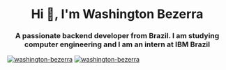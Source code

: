 <h1 align="center">Hi 👋, I'm Washington Bezerra</h1>
<h3 align="center">A passionate backend developer from Brazil. I am studying computer engineering and I am an intern at IBM Brazil </h3>

[![washington-bezerra](https://github-readme-stats.vercel.app/api?username=iuricode&theme=tokyonight)](https://github.com/washington-bezerra/)
[![washington-bezerra](https://github-readme-stats.vercel.app/api/top-langs/?username=washington-bezerra&hide=html&layout=compact&theme=tokyonight)](https://github.com/washington-bezerra/)
